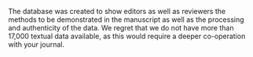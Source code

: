 The database was created to show editors as well as reviewers the methods to be demonstrated in the manuscript as well as the processing and authenticity of the data. We regret that we do not have more than 17,000 textual data available, as this would require a deeper co-operation with your journal.
